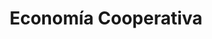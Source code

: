 ---
title: Economía Cooperativa
layout: category
uid: coop_econ
symbol: /media/symbol_cooperativa.png
services:
    - title: servicio 1
      url: ''
    - title: servicio 2
      url: ''
    - title: servicio 3
      url: ''
    - title: servicio 4
      url: ''
---